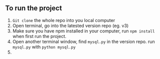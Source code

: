## To run the project

1. `Git clone` the whole repo into you local computer
2. Open terminal, go into the latested version repo (eg. v3)
3. Make sure you have npm installed in your computer, run `npm install` when first run the project.
4. Open another terminal window, find `mysql.py` in the version repo. run `mysql.py` with `python mysql.py`
5. 


